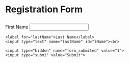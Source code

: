 <!DOCTYPE html>
<html>
<head>
	<title>Registration Form</title>
</head>
<body>

<p><h1>Registration Form</p></h1>

<form method="post" action="registration_form.php">
	<label for="firstName">First Name</label>
	<input type="text" name="firstName" id="fName"><br>

	<label for="lastName">Last Name</label>
	<input type="text" name="lastName" id="lName"><br>

	<input type="hidden" name="form_submited" value="1">
	<input type="submi" value="Submit">
</form>
</body>
</html>
